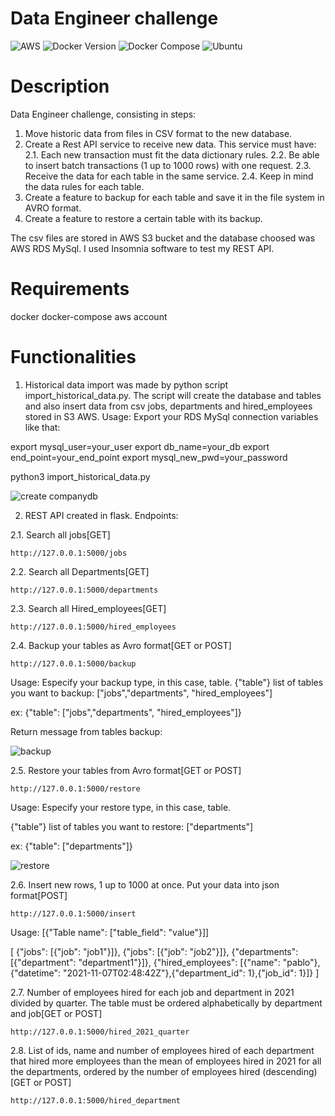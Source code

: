 <!-- <h1 align="center"> Globant Data Engineer challenge </h1> -->
# Data Engineer challenge

![AWS](https://img.shields.io/badge/account-AWS-green)
![Docker Version](https://img.shields.io/badge/docker-v20.10.21-blue)
![Docker Compose](https://img.shields.io/badge/docker--compose-v1.29.2-blue)
![Ubuntu](https://img.shields.io/badge/ubuntu-v22.04-blue)

# Description
Data Engineer challenge, consisting in steps:

1. Move historic data from files in CSV format to the new database.
2. Create a Rest API service to receive new data. This service must have:
2.1. Each new transaction must fit the data dictionary rules.
2.2. Be able to insert batch transactions (1 up to 1000 rows) with one request.
2.3. Receive the data for each table in the same service.
2.4. Keep in mind the data rules for each table.
3. Create a feature to backup for each table and save it in the file system in AVRO format.
4. Create a feature to restore a certain table with its backup.

The csv files are stored in AWS S3 bucket and the database choosed was AWS RDS MySql. I used Insomnia software to test my REST API.

# Requirements
docker docker-compose aws account

# Functionalities
1. Historical data import was made by python script import_historical_data.py. The script will create the database and tables and also insert data from csv jobs, departments and hired_employees stored in S3 AWS.
 Usage:
 Export your RDS MySql connection variables like that:
 
 export mysql_user=your_user
 export db_name=your_db
 export end_point=your_end_point
 export mysql_new_pwd=your_password
 
 python3 import_historical_data.py

 ![create companydb](https://user-images.githubusercontent.com/113646668/209831732-c345b5ac-2ef3-4beb-8fe4-deedd26133de.png)

  
2. REST API created in flask. Endpoints:
  
  2.1. Search all jobs[GET]
  ```
  http://127.0.0.1:5000/jobs
  ```

  2.2. Search all Departments[GET]
  ```
  http://127.0.0.1:5000/departments
  ```
  
  2.3. Search all Hired_employees[GET]
  ```
  http://127.0.0.1:5000/hired_employees
  ```
  
  2.4. Backup your tables as Avro format[GET or POST]
  ```
  http://127.0.0.1:5000/backup
  ``` 
  
  Usage:
  Especify your backup type, in this case, table.
  {"table"}
  list of tables you want to backup:
  ["jobs","departments", "hired_employees"]
  
  ex:
  {"table": ["jobs","departments", "hired_employees"]}
  
  Return message from tables backup:
  
  ![backup](https://user-images.githubusercontent.com/113646668/209832802-227db482-b9c4-4fba-9c79-5eb8765ec407.png)
  
  
  2.5. Restore your tables from Avro format[GET or POST]
  ```
  http://127.0.0.1:5000/restore
  ``` 
  
  Usage:
  Especify your restore type, in this case, table.
  
  {"table"}
  list of tables you want to restore:
  ["departments"]
  
  ex:
  {"table": ["departments"]}
  
  ![restore](https://user-images.githubusercontent.com/113646668/209833454-6cf24180-5eb6-4721-9fb6-a90f8b49e016.png)


  
  2.6. Insert new rows, 1 up to 1000 at once. Put your data into json format[POST]

  ```
  http://127.0.0.1:5000/insert
  ```
  
  Usage:
   [{"Table name": ["table_field": "value"}]]
  
  [
  {"jobs": [{"job": "job1"}]},
  {"jobs": [{"job": "job2"}]},
  {"departments": [{"department": "department1"}]},
  {"hired_employees": [{"name": "pablo"},{"datetime": "2021-11-07T02:48:42Z"},{"department_id": 1},{"job_id": 1}]}
  ]
  
  2.7. Number of employees hired for each job and department in 2021 divided by quarter. The table must be ordered alphabetically by department and job[GET or POST]
  ```
  http://127.0.0.1:5000/hired_2021_quarter
  ```
  
  2.8. List of ids, name and number of employees hired of each department that hired more employees than the mean of employees hired in 2021 for all the departments, ordered by the number of employees hired (descending)[GET or POST]
  ```
  http://127.0.0.1:5000/hired_department
  ```
 
  
  
